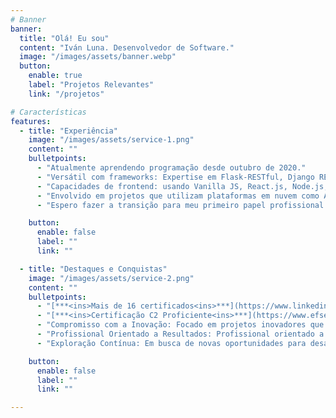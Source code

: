 ```yaml
---
# Banner
banner:
  title: "Olá! Eu sou"
  content: "Iván Luna. Desenvolvedor de Software."
  image: "/images/assets/banner.webp"
  button:
    enable: true
    label: "Projetos Relevantes"
    link: "/projetos"

# Características
features:
  - title: "Experiência"
    image: "/images/assets/service-1.png"
    content: ""
    bulletpoints:
      - "Atualmente aprendendo programação desde outubro de 2020."
      - "Versátil com frameworks: Expertise em Flask-RESTful, Django REST e outros."
      - "Capacidades de frontend: usando Vanilla JS, React.js, Node.js, Vue.js, Next.js e Astro.js, sempre com ênfase na integração dessas tecnologias em soluções de backend baseadas em Python."
      - "Envolvido em projetos que utilizam plataformas em nuvem como AWS, GCP e Azure."
      - "Espero fazer a transição para meu primeiro papel profissional em desenvolvimento e contribuir para projetos inovadores."

    button:
      enable: false
      label: ""
      link: ""

  - title: "Destaques e Conquistas"
    image: "/images/assets/service-2.png"
    content: ""
    bulletpoints:
      - "[***<ins>Mais de 16 certificados<ins>***](https://www.linkedin.com/in/ivanluna-dev/details/certifications/) da Jet Brains Academy."
      - "[***<ins>Certificação C2 Proficiente<ins>***](https://www.efset.org/cert/d4vAsK) em EF International Language Centers."
      - "Compromisso com a Inovação: Focado em projetos inovadores que reflitam minha criatividade e dedicação."
      - "Profissional Orientado a Resultados: Profissional orientado a resultados comprovados, oferecendo soluções efetivas."
      - "Exploração Contínua: Em busca de novas oportunidades para desafiar minhas habilidades e crescer profissionalmente."

    button:
      enable: false
      label: ""
      link: ""

---
```

